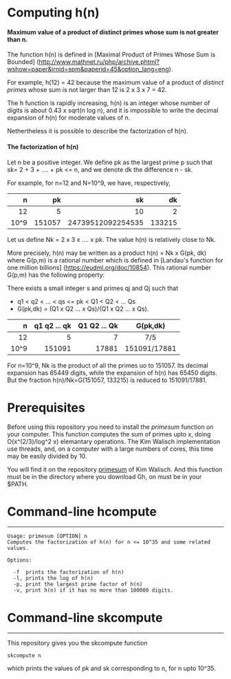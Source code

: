 # Computing h(n)

#### Maximum value of a product of distinct primes whose sum is not greater than n.

The function h(n) is defined in 
[Maximal Product of Primes Whose Sum is Bounded]
(http://www.mathnet.ru/php/archive.phtml?wshow=paper&jrnid=spm&paperid=45&option_lang=eng).


For example, h(12) = 42 because  the maximum value of a product
of _distinct primes_ whose sum is not larger than 12 is  2 x 3 x 7 = 42.


The h function is rapidly increasing, h(n) is an integer whose
number of digits is about 0.43 x sqrt(n log n), and it is impossible
to write the decimal expansion of h(n) for moderate values of n.

Nethertheless it is possible to describe the factorization of h(n).

#### The factorization of h(n)

Let n be a positive integer. We define pk as
the largest prime p such that sk= 2 + 3 + .... + pk <= n,
and we denote dk  the difference n - sk.

For example, for n=12 and N=10^9, we have, respectively,

| n  | pk |  sk  | dk |
| ---------: | ---------: | ---------: | --------: |
| 12  | 5 | 10  | 2 |
| 10^9 | 151057  | 24739512092254535 | 133215 |

Let us define Nk = 2 x 3 x .... x pk. The value h(n) is relatively
close to Nk.

More precisely, h(n) may be written as a product h(n) = Nk x G(pk, dk)
where  G(p,m) is a rational number which is defined in
[Landau's function for one million billions] (https://eudml.org/doc/10854).
This rational number  G(p,m)  has the following property:

There exists a small integer s and primes qj and Qj such that
- q1 < q2 < ... < qs <= pk < Q1 < Q2 < ... Qs
- G(pk,dk) = (Q1 x Q2  ...  x Qs)/(Q1 x Q2  ...  x Qs).

| n  | q1 q2  ...  qk  | Q1 Q2 ... Qk |  G(pk,dk)  | 
| ---------: | ---------: | ---------: | :--------: |
| 12  | 5 | 7  | 7/5 |
| 10^9 | 151091  | 17881 | 151091/17881 |

For n=10^9, Nk is the product of all the primes uo to 151057. Its decimal
expansion has 65449 digits, while the expansion of h(n) has 65450 digits.
But the fraction h(n)/Nk=G(151057, 133215) is reduced to 151091/17881.

# Prerequisites

Before using this repository you need to install the _primesum_
function on your computer. This function computes the sum of
primes upto x, doing  O(x^(2/3)/log^2 x) elemantary operations.
The Kim Walisch implementation use threads, and, on a computer
with a large numbers of cores, this time may be easily divided by 10.

You will find  it on the repository
[primesum](https://github.com/kimwalisch/primesum)
of Kim Walisch.
And this function must be in the directory where you download Gh, on
must be in your $PATH.

# Command-line  hcompute
-------------------------------
```
Usage: primesum [OPTION] n
Computes the factorization of h(n) for n <= 10^35 and some related values.

Options:

  -f  prints the factorization of h(n)
  -l, prints the log of h(n) 
  -p, print the largest prime factor of h(n)
  -v, print h(n) if it has no more than 100000 digits.
```

# Command-line skcompute
----------------------

This repository gives you the skcompute function

```
skcompute n
```
which prints the values of pk and sk corresponding to n, for n upto 10^35.
